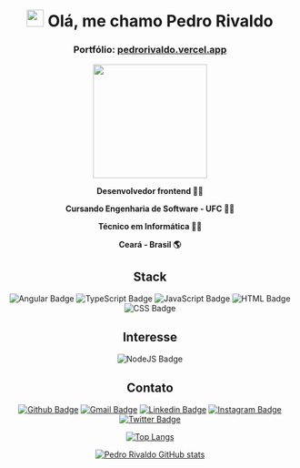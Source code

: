<h1 align="center"><img src="https://emojis.slackmojis.com/emojis/images/1531849430/4246/blob-sunglasses.gif?1531849430" width="30"/> Olá, me chamo Pedro Rivaldo</h1>

<div align="center">
  
  <h3>Portfólio: <a href="https://pedrorivaldo.vercel.app" target="_blank">pedrorivaldo.vercel.app</a></h3>

  <img src='https://media.giphy.com/media/xT9IgMVeZBLP1s3doQ/giphy.gif' width='200'>

</div>

<div align="center">

  **Desenvolvedor frontend :man_technologist:**
  
  **Cursando Engenharia de Software - UFC :man_technologist:**
  
  **Técnico em Informática :man_technologist:**
  
  **Ceará - Brasil :earth_americas:**
  
</div>

<div align="center">
  
  ## Stack
  
  ![Angular Badge](https://img.shields.io/badge/Angular-DD0031?style=for-the-badge&logo=angular&logoColor=white)
  ![TypeScript Badge](https://img.shields.io/badge/TypeScript-007ACC?style=for-the-badge&logo=typescript&logoColor=white)
  ![JavaScript Badge](https://img.shields.io/badge/JavaScript-F7DF1E?style=for-the-badge&logo=javascript&logoColor=black)
  ![HTML Badge](https://img.shields.io/badge/HTML-239120?style=for-the-badge&logo=html5&logoColor=white)
  ![CSS Badge](https://img.shields.io/badge/CSS-239120?&style=for-the-badge&logo=css3&logoColor=white)
  
  ## Interesse
  
  ![NodeJS Badge](https://img.shields.io/badge/Node.js-43853D?style=for-the-badge&logo=node.js&logoColor=white)
  
  ## Contato
  
  [![Github Badge](https://img.shields.io/badge/GitHub-100000?style=for-the-badge&logo=github&logoColor=white)](https://github.com/pedrorivald)
  [![Gmail Badge](https://img.shields.io/badge/Gmail-D14836?style=for-the-badge&logo=gmail&logoColor=white)](mailto:pedrorivaldev@gmail.com)
  [![Linkedin Badge](https://img.shields.io/badge/LinkedIn-0077B5?style=for-the-badge&logo=linkedin&logoColor=white)](https://www.linkedin.com/in/pedrorivaldo)
  [![Instagram Badge](https://img.shields.io/badge/Instagram-E4405F?style=for-the-badge&logo=instagram&logoColor=white)](https://www.instagram.com/pedro_rivald)
  [![Twitter Badge](https://img.shields.io/badge/Twitter-1DA1F2?style=for-the-badge&logo=twitter&logoColor=white)](https://twitter.com/pedrorivald)
  
</div>

<div align="center">
  
  [![Top Langs](https://github-readme-stats.vercel.app/api/top-langs/?username=pedrorivald&layout=compact)](https://github.com/pedrorivald)

</div>

<div align="center">
  
  [![Pedro Rivaldo GitHub stats](https://github-readme-stats.vercel.app/api?username=pedrorivald&hide=contribs,issues&show_icons=true)](htttps://github.com/pedrorivald/github-readme-stats)
  
</div>
